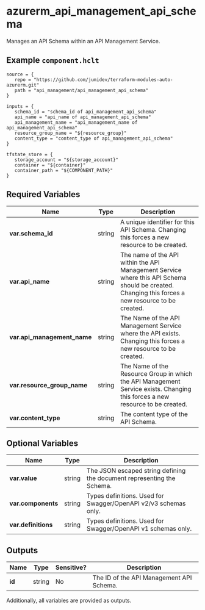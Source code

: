 # azurerm_api_management_api_schema

Manages an API Schema within an API Management Service.

## Example `component.hclt`

```hcl
source = {
   repo = "https://github.com/jumidev/terraform-modules-auto-azurerm.git" 
   path = "api_management/api_management_api_schema" 
}

inputs = {
   schema_id = "schema_id of api_management_api_schema" 
   api_name = "api_name of api_management_api_schema" 
   api_management_name = "api_management_name of api_management_api_schema" 
   resource_group_name = "${resource_group}" 
   content_type = "content_type of api_management_api_schema" 
}

tfstate_store = {
   storage_account = "${storage_account}" 
   container = "${container}" 
   container_path = "${COMPONENT_PATH}" 
}

```

## Required Variables

| Name | Type |  Description |
| ---- | --------- |  ----------- |
| **var.schema_id** | string |  A unique identifier for this API Schema. Changing this forces a new resource to be created. | 
| **var.api_name** | string |  The name of the API within the API Management Service where this API Schema should be created. Changing this forces a new resource to be created. | 
| **var.api_management_name** | string |  The Name of the API Management Service where the API exists. Changing this forces a new resource to be created. | 
| **var.resource_group_name** | string |  The Name of the Resource Group in which the API Management Service exists. Changing this forces a new resource to be created. | 
| **var.content_type** | string |  The content type of the API Schema. | 

## Optional Variables

| Name | Type |  Description |
| ---- | --------- |  ----------- |
| **var.value** | string |  The JSON escaped string defining the document representing the Schema. | 
| **var.components** | string |  Types definitions. Used for Swagger/OpenAPI v2/v3 schemas only. | 
| **var.definitions** | string |  Types definitions. Used for Swagger/OpenAPI v1 schemas only. | 



## Outputs

| Name | Type | Sensitive? | Description |
| ---- | ---- | --------- | --------- |
| **id** | string | No  | The ID of the API Management API Schema. | 

Additionally, all variables are provided as outputs.
